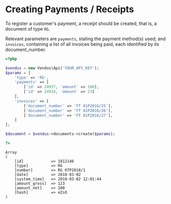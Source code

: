 # Creating Payments / Receipts

To register a customer's payment, a receipt should be created, that is, a document of type `RG`. 

Relevant parameters are `payments`, stating the payment method(s) used; and `invoices`, containing a list of all invoices being paid, each identified by its document_number.

```php
<?php

$vendus = new Vendus\Api('YOUR_API_KEY');
$params = [
    'type' => 'RG',
    'payments' => [
        ['id' => 24937, 'amount' => 100],
        ['id' => 24934, 'amount' => 23]
    ],
    'invoices' => [
        ['document_number' => 'FT 01P2016/25'],
        ['document_number' => 'FT 01P2016/26'],
        ['document_number' => 'FT 01P2016/27'],
    ]
];

$document = $vendus->documents->create($params);

?>
```
```
Array
(
    [id]            => 1812146
    [type]          => RG
    [number]        => RG 07P2018/1
    [date]          => 2018-03-02
    [system_time]   => 2018-03-02 12:01:44
    [amount_gross]  => 123
    [amount_net]    => 100
    [hash]          => eZsO
)
```